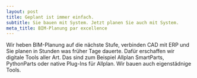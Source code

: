 ```yaml
---
layout: post
title: Geplant ist immer einfach.
subtitle: Sie bauen mit System. Jetzt planen Sie auch mit System.
meta_title: BIM-Planung par excellence
---
```


Wir heben BIM-Planung auf die nächste Stufe, verbinden CAD mit ERP und Sie
planen in Stunden was früher Tage dauerte. Dafür erschaffen wir digitale Tools
aller Art. Das sind zum Beispiel Allplan SmartParts, PythonParts oder native
Plug-Ins für Allplan. Wir bauen auch eigenstädnige Tools.
